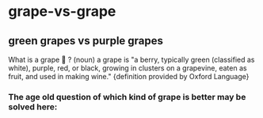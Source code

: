 # grape-vs-grape
## green grapes vs purple grapes
What is a grape 🍇 ? (noun) a grape is "a berry, typically green (classified as white), purple, red, or black, growing in clusters on a grapevine, eaten as fruit, and used in making wine." {definition provided by Oxford Language}
### The age old question of which kind of grape is better may be solved **here**:

